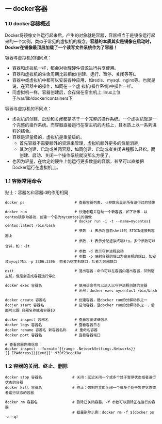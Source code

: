 ## 一 docker容器

### 1.0 docker容器概述

Docker将镜像文件运行起来后，产生的对象就是容器，容器相当于是镜像运行起来的一个实例，类似于常见的虚拟机的概念。**容器的本质其实是镜像在启动时，Docker在镜像最顶层加载了一个读写文件系统作为了容器！**  

容器与虚拟机的相同点：
- 容器和虚拟机一样，都会对物理硬件资源进行共享使用。 
- 容器和虚拟机的生命周期比较相似(创建、运行、暂停、关闭等等)。
- 容器中或虚拟机中都可以安装各种应用，如redis、mysql、nginx等。也就是说，在容器中的操作，如同在一个虚 拟机(操作系统)中操作一样。
- 同虚拟机一样，容器创建后，会存储在宿主机上:linux上位于/var/lib/docker/containers下

容器与虚拟机的不同点：
- 虚拟机的创建、启动和关闭都是基于一个完整的操作系统。一个虚拟机就是一个完整的操作系统。而容器直接运行在宿主机的内核上，其本质上以一系列进程的结合。
- 容器是轻量级的，虚拟机是重量级的。
  - 首先容器不需要额外的资源来管理，虚拟机额外更多的性能消耗;
  - 其次创建、启动或关闭容器，如同创建、启动或者关闭进程那么轻松，而创建、启动、关闭一个操作系统就没那么方便了。
- 也因为轻量，在给定的硬件上能运行更多数量的容器，甚至可以直接把Docker运行在虚拟机上。

### 1.1 容器常用命令

贴士：容器名和容器id的作用相同
```
docker ps                       # 查看容器列表，-a参数会显示所有运行过的镜像

docker run                      # 快速创建并启动一个新容器，如下所示：以centos镜像为基础，创建一个名为mycentos1的镜像
                                # docker run -i -t --name=mycentos1  centos:latest /bin/bash
                                # 参数 -i 表示将当前shell的 STDIN连接到容器上
                                # 参数 -t 表示分配虚拟终端tty，多个参数可以合并，如：-it
                                # 参数 -d 表示守护进程启动
                                # 参数 -p 映射容器的端口为宿主机的端口，如安装mysql可以 -p 3306:3306  前者为宿主机端口，后者为容器端口

exit                            # 退出容器：命令可以在容器内退出容器，回到宿主机，但是会造成容器运行停止

docker exec 容器名               # 使用该命令可以进入以守护进程创建的容器
                                # 示例：docker exec mycentos1 /bin/bash

docker create 容器名             # 创建容器，是docker run的分解动作之一
docjer start 容器名              # 启动容器，是docker run的分解动作之一，后面可以跟 容器名称或者容器ID    

docker inspect 容器名            # 查看容器详细信息
docker logs 容器名               # 查看容器日志
docker rename 容器名 新容器名称    # 重命名容器
docker port 容器名               # 查看容器端口

# 查看容器网络信息：
docker inspect --format='{{range .NetworkSettings.Networks}}{{.IPAddress}}{{end}}' 930f29ccdf8a
```

### 1.2  容器的关闭、终止、删除

```
docker stop 容器名              # 关闭：延迟关闭一个或多个处于暂停状态或者运行状态的容器 
docker kill 容器名              # 终止：强制并立即关闭一个或多个处于暂停状态或者运行状态的容器

docker rm 容器名                # 删除已关闭容器，-f 参数可以删除正在运行的容器
                               # 批量删除示例：docker rm -f $(docker ps -a -q)
```